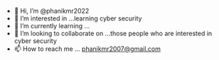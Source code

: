 - 👋 Hi, I’m @phanikmr2022
- 👀 I’m interested in ...learning cyber security
- 🌱 I’m currently learning ...
- 💞️ I’m looking to collaborate on ...those people who are interested in cyber security
- 📫 How to reach me ...
phanikmr2007@gmail.com
<!---
phanikmr2022/phanikmr2022 is a ✨ special ✨ repository because its `README.md` (this file) appears on your GitHub profile.
You can click the Preview link to take a look at your changes.
--->
